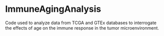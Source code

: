# ImmuneAgingAnalysis

Code used to analyze data from TCGA and GTEx databases to interrogate the effects of age on the immune response in the tumor microenvironment.
